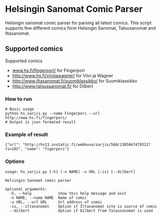 # Helsingin Sanomat Comic Parser

Helsingin sanomat comic parser for parsing all latest comics. This script supports few different comics 
form Helsingin Sanomat, Talousanomat and Iltasanomat.

## Supported comics

Supported comics

- www.hs.fi/fingerpori/ for Fingerpori
- http://www.hs.fi/viivijawagner/ for Viivi ja Wagner
- http://www.iltasanomat.fi/suomiklassikko/ for Suomiklassikko
- http://www.taloussanomat.fi/ for Dilbert

### How to run

```
# Basic usage
python hs_sarjis.py --name Fingerpori --url http://www.hs.fi/fingerpori/
# Output is json formated result
```

### Example of result
```
{"url": "http://hs13.snstatic.fi/webkuva/sarjis/560/1305847479322?ts=102", "name": "figerpori"}
```

### Options
```
usage: hs_sarjis.py [-h] [-n NAME] -u URL [-is] [--dilbert]

Helsingin Sanomat comic parser

optional arguments:
  -h, --help            show this help message and exit
  -n NAME, --name NAME  Name of comic
  -u URL, --url URL     Url address of comic
  -is, --iltasanomat    Option if Iltasanomat site is source of comic
  --dilbert             Option if Dilbert from Talousanomat is used
```
